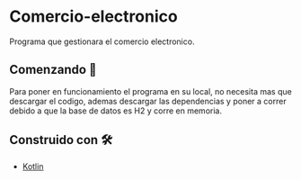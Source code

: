 # Comercio-electronico
Programa que gestionara el comercio electronico.

## Comenzando 🚀

Para poner en funcionamiento el programa en su local, no necesita mas que descargar el codigo, ademas descargar las dependencias y poner a correr debido a que la base de datos es H2 y corre en memoria.

## Construido con 🛠️

* [Kotlin](https://kotlinlang.org/)
